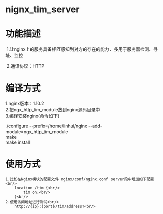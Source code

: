 # nignx_tim_server
# 功能描述
  1.让nginx上的服务具备相互感知到对方的存在的能力、多用于服务器检测、寻址、监控  <br/>
  
  2.通讯协议：HTTP
  
# 编译方式
  1.nginx版本：1.10.2<br/>
  2.把ngx_http_tim_module放到nginx源码目录中<br/>
  3.编译安装nginx(命令如下)<br/>
  
  ./configure --prefix=/home/linhui/nginx --add-module=ngx_http_tim_module <br/>
  make <br/>
  make install <br/>

# 使用方式
	1.比如在Nginx模块的配置文件 nginx/conf/nginx.conf server段中增加如下配置<br/>
		location /tim {<br/>
    		tim on;<br/>
		}<br/>
	2.使用访问地址进行测试<br/>
		http://{ip}:{port}/tim/address?<br/>